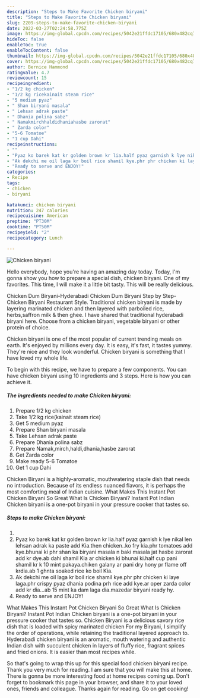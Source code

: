 ```yaml
---
description: "Steps to Make Favorite Chicken biryani"
title: "Steps to Make Favorite Chicken biryani"
slug: 2209-steps-to-make-favorite-chicken-biryani
date: 2022-03-27T02:24:58.775Z
image: https://img-global.cpcdn.com/recipes/5042e21ffdc17105/680x482cq70/chicken-biryani-recipe-main-photo.jpg
hideToc: false
enableToc: true
enableTocContent: false
thumbnail: https://img-global.cpcdn.com/recipes/5042e21ffdc17105/680x482cq70/chicken-biryani-recipe-main-photo.jpg
cover: https://img-global.cpcdn.com/recipes/5042e21ffdc17105/680x482cq70/chicken-biryani-recipe-main-photo.jpg
author: Bernice Hammond
ratingvalue: 4.7
reviewcount: 15
recipeingredient:
- "1/2 kg chicken"
- "1/2 kg ricekainait steam rice"
- "5 medium pyaz"
- " Shan biryani masala"
- " Lehsan adrak paste"
- " Dhania polina sabz"
- " Namakmirchhaldidhaniahasbe zarorat"
- " Zarda color"
- "5-6 Tomatoe"
- "1 cup Dahi"
recipeinstructions:
- ""
- "Pyaz ko barek kat kr golden brown kr lia.half pyaz garnish k lye nikal len lehsan adrak ka paste add Kia.then chicken..ko fry kia.phr tomatoes add kye.bhunai ki phr shan ka biryani masala n baki masala jat hasbe zarorat add kr dye.ab dahi shamil Kia ar chicken ki bhunai ki.half cup pani shamil kr k 10 mint pakaya.chiken galany ar pani dry hony pr flame off krdia.ab 1 ghnta soaked rice ko boil Kia."
- "Ak dekchi me oil laga kr boil rice shamil kye.phr phr chicken ki laye laga.phr crispy pyaz dhania podina prh rice add kye.ar oper zarda color add kr dia...ab 15 mint ka dam laga dia.mazedar biryani ready hy."
- "Ready to serve and ENJOY!"
categories:
- Recipe
tags:
- chicken
- biryani

katakunci: chicken biryani 
nutrition: 247 calories
recipecuisine: American
preptime: "PT30M"
cooktime: "PT50M"
recipeyield: "2"
recipecategory: Lunch

---
```



![Chicken biryani](https://img-global.cpcdn.com/recipes/5042e21ffdc17105/680x482cq70/chicken-biryani-recipe-main-photo.jpg)

Hello everybody, hope you're having an amazing day today. Today, I'm gonna show you how to prepare a special dish, chicken biryani. One of my favorites. This time, I will make it a little bit tasty. This will be really delicious.

Chicken Dum Biryani-Hyderabadi Chicken Dum Biryani Step by Step-Chicken Biryani Restaurant Style. Traditional chicken biryani is made by layering marinated chicken and then layered with parboiled rice, herbs,saffron milk & then ghee. I have shared that traditional hyderabadi biryani here. Choose from a chicken biryani, vegetable biryani or other protein of choice.

Chicken biryani is one of the most popular of current trending meals on earth. It's enjoyed by millions every day. It is easy, it's fast, it tastes yummy. They're nice and they look wonderful. Chicken biryani is something that I have loved my whole life.


To begin with this recipe, we have to prepare a few components. You can have chicken biryani using 10 ingredients and 3 steps. Here is how you can achieve it.

<!--inarticleads1-->

##### The ingredients needed to make Chicken biryani:

1. Prepare 1/2 kg chicken
1. Take 1/2 kg rice(kainait steam rice)
1. Get 5 medium pyaz
1. Prepare  Shan biryani masala
1. Take  Lehsan adrak paste
1. Prepare  Dhania polina sabz
1. Prepare  Namak,mirch,haldi,dhania,hasbe zarorat
1. Get  Zarda color
1. Make ready 5-6 Tomatoe
1. Get 1 cup Dahi


Chicken Biryani is a highly-aromatic, mouthwatering staple dish that needs no introduction. Because of its endless nuanced flavors, it is perhaps the most comforting meal of Indian cuisine. What Makes This Instant Pot Chicken Biryani So Great What Is Chicken Biryani? Instant Pot Indian Chicken biryani is a one-pot biryani in your pressure cooker that tastes so. 

<!--inarticleads2-->

##### Steps to make Chicken biryani:

1. 
1. Pyaz ko barek kat kr golden brown kr lia.half pyaz garnish k lye nikal len lehsan adrak ka paste add Kia.then chicken..ko fry kia.phr tomatoes add kye.bhunai ki phr shan ka biryani masala n baki masala jat hasbe zarorat add kr dye.ab dahi shamil Kia ar chicken ki bhunai ki.half cup pani shamil kr k 10 mint pakaya.chiken galany ar pani dry hony pr flame off krdia.ab 1 ghnta soaked rice ko boil Kia.
1. Ak dekchi me oil laga kr boil rice shamil kye.phr phr chicken ki laye laga.phr crispy pyaz dhania podina prh rice add kye.ar oper zarda color add kr dia...ab 15 mint ka dam laga dia.mazedar biryani ready hy.
1. Ready to serve and ENJOY!

What Makes This Instant Pot Chicken Biryani So Great What Is Chicken Biryani? Instant Pot Indian Chicken biryani is a one-pot biryani in your pressure cooker that tastes so. Chicken Biryani is a delicious savory rice dish that is loaded with spicy marinated chicken For my Biryani, I simplify the order of operations, while retaining the traditional layered approach to. Hyderabadi chicken biryani is an aromatic, mouth watering and authentic Indian dish with succulent chicken in layers of fluffy rice, fragrant spices and fried onions. It is easier than most recipes while. 

So that's going to wrap this up for this special food chicken biryani recipe. Thank you very much for reading. I am sure that you will make this at home. There is gonna be more interesting food at home recipes coming up. Don't forget to bookmark this page in your browser, and share it to your loved ones, friends and colleague. Thanks again for reading. Go on get cooking!
